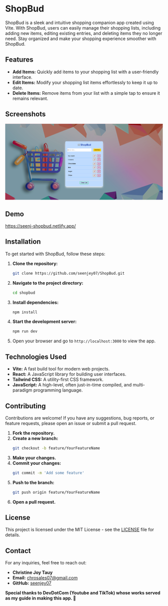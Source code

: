 # ShopBud

ShopBud is a sleek and intuitive shopping companion app created using Vite. With ShopBud, users can easily manage their shopping lists, including adding new items, editing existing entries, and deleting items they no longer need. Stay organized and make your shopping experience smoother with ShopBud.

## Features

- **Add Items:** Quickly add items to your shopping list with a user-friendly interface.
- **Edit Items:** Modify your shopping list items effortlessly to keep it up to date.
- **Delete Items:** Remove items from your list with a simple tap to ensure it remains relevant.

## Screenshots

![ShopBud Sample List](image.png)

## Demo

https://seenj-shopbud.netlify.app/

## Installation

To get started with ShopBud, follow these steps:

1. **Clone the repository:**
   ```bash
   git clone https://github.com/seenjey07/ShopBud.git
   ```
2. **Navigate to the project directory:**

   ```bash
   cd shopbud
   ```

3. **Install dependencies:**

   ```bash
   npm install
   ```

4. **Start the development server:**

   ```bash
   npm run dev
   ```

5. Open your browser and go to `http://localhost:3000` to view the app.

## Technologies Used

- **Vite:** A fast build tool for modern web projects.
- **React:** A JavaScript library for building user interfaces.
- **Tailwind CSS:** A utility-first CSS framework.
- **JavaScript:** A high-level, often just-in-time compiled, and multi-paradigm programming language.

## Contributing

Contributions are welcome! If you have any suggestions, bug reports, or feature requests, please open an issue or submit a pull request.

1. **Fork the repository.**
2. **Create a new branch:**
   ```bash
   git checkout -b feature/YourFeatureName
   ```
3. **Make your changes.**
4. **Commit your changes:**
   ```bash
   git commit -m 'Add some feature'
   ```
5. **Push to the branch:**
   ```bash
   git push origin feature/YourFeatureName
   ```
6. **Open a pull request.**

## License

This project is licensed under the MIT License - see the [LICENSE](LICENSE) file for details.

## Contact

For any inquiries, feel free to reach out:

- **Christine Joy Tauy**
- **Email:** chrosales07@gmail.com
- **GitHub:** [seenjey07](https://github.com/seenjey07)

**Special thanks to DevDotCom (Youtube and TikTok) whose works served as my guide in making this app. 🫡**
